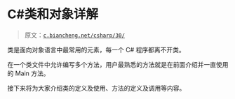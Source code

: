 # C#类和对象详解

> 原文：[`c.biancheng.net/csharp/30/`](http://c.biancheng.net/csharp/30/)

类是面向对象语言中最常用的元素，每一个 C# 程序都离不开类。

在一个类文件中允许编写多个方法，用户最熟悉的方法就是在前面介绍并一直使用的 Main 方法。

接下来将为大家介绍类的定义及使用、方法的定义及调用等内容。